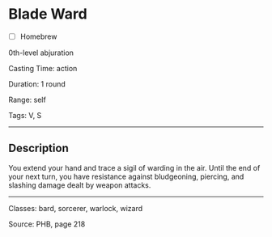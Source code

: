 # Blade Ward

- [ ] Homebrew

0th-level abjuration

Casting Time: action

Duration: 1 round

Range: self

Tags: V, S

---

## Description
You extend your hand and trace a sigil of warding in the air. Until the end of your next turn, you have resistance against bludgeoning, piercing, and slashing damage dealt by weapon attacks.

---

Classes: bard, sorcerer, warlock, wizard

Source: PHB, page 218
